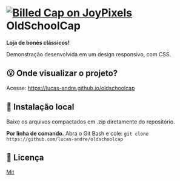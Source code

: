 # [![Billed Cap on JoyPixels ](https://emojipedia-us.s3.dualstack.us-west-1.amazonaws.com/thumbs/60/emoji-one/104/billed-cap_1f9e2.png)](https://emojipedia.org/joypixels/3.1/billed-cap/) OldSchoolCap
**Loja de bonés clássicos!**

Demonstração desenvolvida em um design responsivo, com CSS. 

## 😮 Onde visualizar o projeto?

Acesse: https://lucas-andre.github.io/oldschoolcap

## 📂 Instalação local 
Baixe os arquivos compactados em .zip diretamente do repositório.

**Por linha de comando.**
Abra o Git Bash e cole: `git clone https://github.com/lucas-andre/oldschoolcap`

## 📃 Licença 

[Mit](https://choosealicense.com/licenses/mit/)
